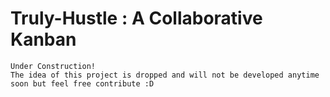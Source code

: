 # Truly-Hustle : A Collaborative Kanban
    Under Construction!
    The idea of this project is dropped and will not be developed anytime soon but feel free contribute :D
